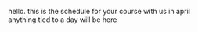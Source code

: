 hello.  this is the schedule for your course with us in april  
anything tied to a day will be here  
